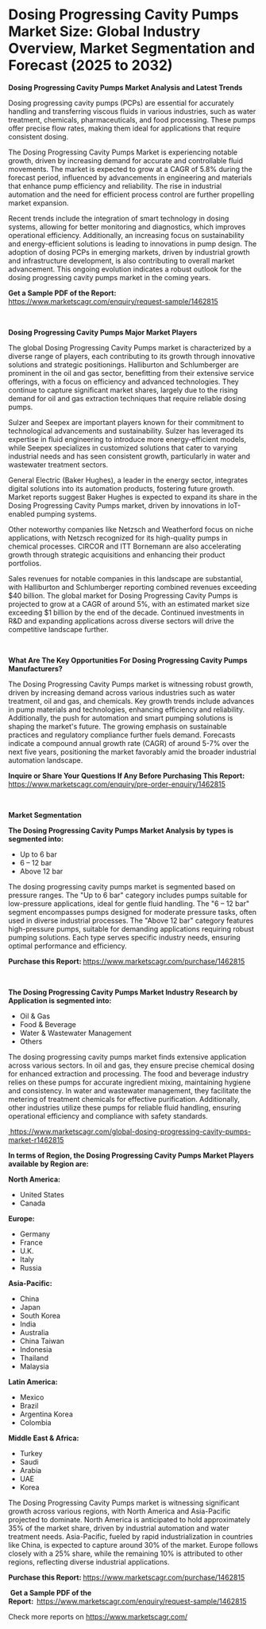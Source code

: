 <p><h1>Dosing Progressing Cavity Pumps Market Size: Global Industry Overview, Market Segmentation and Forecast (2025 to 2032)</h1></p><p><strong>Dosing Progressing Cavity Pumps Market Analysis and Latest Trends</strong></p>
<p><p>Dosing progressing cavity pumps (PCPs) are essential for accurately handling and transferring viscous fluids in various industries, such as water treatment, chemicals, pharmaceuticals, and food processing. These pumps offer precise flow rates, making them ideal for applications that require consistent dosing.</p><p>The Dosing Progressing Cavity Pumps Market is experiencing notable growth, driven by increasing demand for accurate and controllable fluid movements. The market is expected to grow at a CAGR of 5.8% during the forecast period, influenced by advancements in engineering and materials that enhance pump efficiency and reliability. The rise in industrial automation and the need for efficient process control are further propelling market expansion.</p><p>Recent trends include the integration of smart technology in dosing systems, allowing for better monitoring and diagnostics, which improves operational efficiency. Additionally, an increasing focus on sustainability and energy-efficient solutions is leading to innovations in pump design. The adoption of dosing PCPs in emerging markets, driven by industrial growth and infrastructure development, is also contributing to overall market advancement. This ongoing evolution indicates a robust outlook for the dosing progressing cavity pumps market in the coming years.</p></p>
<p><strong>Get a Sample PDF of the Report:&nbsp;</strong> <a href="https://www.marketscagr.com/enquiry/request-sample/1462815?utm_campaign=2325&utm_medium=2&utm_source=Github&utm_content=ia&utm_term=27022025&utm_id=dosing-progressing-cavity-pumps">https://www.marketscagr.com/enquiry/request-sample/1462815</a></p>
<p>&nbsp;</p>
<p><strong>Dosing Progressing Cavity Pumps Major Market Players</strong></p>
<p><p>The global Dosing Progressing Cavity Pumps market is characterized by a diverse range of players, each contributing to its growth through innovative solutions and strategic positionings. Halliburton and Schlumberger are prominent in the oil and gas sector, benefitting from their extensive service offerings, with a focus on efficiency and advanced technologies. They continue to capture significant market shares, largely due to the rising demand for oil and gas extraction techniques that require reliable dosing pumps.</p><p>Sulzer and Seepex are important players known for their commitment to technological advancements and sustainability. Sulzer has leveraged its expertise in fluid engineering to introduce more energy-efficient models, while Seepex specializes in customized solutions that cater to varying industrial needs and has seen consistent growth, particularly in water and wastewater treatment sectors.</p><p>General Electric (Baker Hughes), a leader in the energy sector, integrates digital solutions into its automation products, fostering future growth. Market reports suggest Baker Hughes is expected to expand its share in the Dosing Progressing Cavity Pumps market, driven by innovations in IoT-enabled pumping systems.</p><p>Other noteworthy companies like Netzsch and Weatherford focus on niche applications, with Netzsch recognized for its high-quality pumps in chemical processes. CIRCOR and ITT Bornemann are also accelerating growth through strategic acquisitions and enhancing their product portfolios.</p><p>Sales revenues for notable companies in this landscape are substantial, with Halliburton and Schlumberger reporting combined revenues exceeding $40 billion. The global market for Dosing Progressing Cavity Pumps is projected to grow at a CAGR of around 5%, with an estimated market size exceeding $1 billion by the end of the decade. Continued investments in R&D and expanding applications across diverse sectors will drive the competitive landscape further.</p></p>
<p>&nbsp;</p>
<p><strong>What Are The Key Opportunities For Dosing Progressing Cavity Pumps Manufacturers?</strong></p>
<p><p>The Dosing Progressing Cavity Pumps market is witnessing robust growth, driven by increasing demand across various industries such as water treatment, oil and gas, and chemicals. Key growth trends include advances in pump materials and technologies, enhancing efficiency and reliability. Additionally, the push for automation and smart pumping solutions is shaping the market's future. The growing emphasis on sustainable practices and regulatory compliance further fuels demand. Forecasts indicate a compound annual growth rate (CAGR) of around 5-7% over the next five years, positioning the market favorably amid the broader industrial automation landscape.</p></p>
<p><strong>Inquire or Share Your Questions If Any Before Purchasing This Report:</strong> <a href="https://www.marketscagr.com/enquiry/pre-order-enquiry/1462815?utm_campaign=2325&utm_medium=2&utm_source=Github&utm_content=ia&utm_term=27022025&utm_id=dosing-progressing-cavity-pumps">https://www.marketscagr.com/enquiry/pre-order-enquiry/1462815</a></p>
<p>&nbsp;</p>
<p><strong>Market Segmentation</strong></p>
<p><strong>The Dosing Progressing Cavity Pumps Market Analysis by types is segmented into:</strong></p>
<p><ul><li>Up to 6 bar</li><li>6 – 12 bar</li><li>Above 12 bar</li></ul></p>
<p><p>The dosing progressing cavity pumps market is segmented based on pressure ranges. The "Up to 6 bar" category includes pumps suitable for low-pressure applications, ideal for gentle fluid handling. The "6 – 12 bar" segment encompasses pumps designed for moderate pressure tasks, often used in diverse industrial processes. The "Above 12 bar" category features high-pressure pumps, suitable for demanding applications requiring robust pumping solutions. Each type serves specific industry needs, ensuring optimal performance and efficiency.</p></p>
<p><strong>Purchase this Report:&nbsp;</strong><a href="https://www.marketscagr.com/purchase/1462815?utm_campaign=2325&utm_medium=2&utm_source=Github&utm_content=ia&utm_term=27022025&utm_id=dosing-progressing-cavity-pumps">https://www.marketscagr.com/purchase/1462815</a></p>
<p>&nbsp;</p>
<p><strong>The Dosing Progressing Cavity Pumps Market Industry Research by Application is segmented into:</strong></p>
<p><ul><li>Oil & Gas</li><li>Food & Beverage</li><li>Water & Wastewater Management</li><li>Others</li></ul></p>
<p><p>The dosing progressing cavity pumps market finds extensive application across various sectors. In oil and gas, they ensure precise chemical dosing for enhanced extraction and processing. The food and beverage industry relies on these pumps for accurate ingredient mixing, maintaining hygiene and consistency. In water and wastewater management, they facilitate the metering of treatment chemicals for effective purification. Additionally, other industries utilize these pumps for reliable fluid handling, ensuring operational efficiency and compliance with safety standards.</p></p>
<p><a href="https://www.marketscagr.com/global-dosing-progressing-cavity-pumps-market-r1462815?utm_campaign=2325&utm_medium=2&utm_source=Github&utm_content=ia&utm_term=27022025&utm_id=dosing-progressing-cavity-pumps">&nbsp;https://www.marketscagr.com/global-dosing-progressing-cavity-pumps-market-r1462815</a></p>
<p><strong>In terms of Region, the Dosing Progressing Cavity Pumps Market Players available by Region are:</strong></p>
<p>
    <p> <strong> North America: </strong>
        <ul>
            <li>United States</li>
            <li>Canada</li>
        </ul>
        </p> 
    <p> <strong> Europe: </strong>
        <ul>
            <li>Germany</li>
            <li>France</li>
            <li>U.K.</li>
            <li>Italy</li>
            <li>Russia</li>
        </ul>
        </p> 
    <p> <strong> Asia-Pacific: </strong>
        <ul>
            <li>China</li>
            <li>Japan</li>
            <li>South Korea</li>
            <li>India</li>
            <li>Australia</li>
            <li>China Taiwan</li>
            <li>Indonesia</li>
            <li>Thailand</li>
            <li>Malaysia</li>
        </ul>
        </p> 
    <p> <strong> Latin America: </strong>
        <ul>
            <li>Mexico</li>
            <li>Brazil</li>
            <li>Argentina Korea</li>
            <li>Colombia</li>
        </ul>
        </p> 
    <p> <strong> Middle East & Africa: </strong>
        <ul>
            <li>Turkey</li>
            <li>Saudi</li>
            <li>Arabia</li>
            <li>UAE</li>
            <li>Korea</li>
        </ul>
    </p>
    </p>
<p><p>The Dosing Progressing Cavity Pumps market is witnessing significant growth across various regions, with North America and Asia-Pacific projected to dominate. North America is anticipated to hold approximately 35% of the market share, driven by industrial automation and water treatment needs. Asia-Pacific, fueled by rapid industrialization in countries like China, is expected to capture around 30% of the market. Europe follows closely with a 25% share, while the remaining 10% is attributed to other regions, reflecting diverse industrial applications.</p></p>
<p><strong>Purchase this Report: </strong><a href="https://www.marketscagr.com/purchase/1462815?utm_campaign=2325&utm_medium=2&utm_source=Github&utm_content=ia&utm_term=27022025&utm_id=dosing-progressing-cavity-pumps">https://www.marketscagr.com/purchase/1462815</a></p>
<p>&nbsp;<strong>Get a Sample PDF of the Report:&nbsp;&nbsp;</strong><a href="https://www.marketscagr.com/enquiry/request-sample/1462815?utm_campaign=2325&utm_medium=2&utm_source=Github&utm_content=ia&utm_term=27022025&utm_id=dosing-progressing-cavity-pumps">https://www.marketscagr.com/enquiry/request-sample/1462815</a></p>
<p><strong></strong></p>
<p>Check more reports on <a href="https://www.marketscagr.com/?utm_campaign=2325&utm_medium=2&utm_source=Github&utm_content=ia&utm_term=27022025&utm_id=dosing-progressing-cavity-pumps">https://www.marketscagr.com/</a></p>